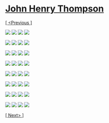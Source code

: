 # [John Henry Thompson](../README.md)

[[ <Previous ]](../README.md)

[![](media/2018-10-05/DICE-pixel-tower-thumb.jpg)](posts/2018-10-05-2.md) [![](../media/2018-10-05/DICE-pixel-tower-1-thumb.jpg)](../posts/2018-10-05-3.md) [![](../media/2018-10-04/HDMI-glitch-thumb.jpg)](../posts/2018-10-04-1.md) [![](../media/2018-10-03/DICE-pixel-facial-thumb.jpg)](../posts/2018-10-03-1.md)

[![](../media/2018-10-02/DICE-i-see-the-light-thumb.jpg)](../posts/2018-10-02-1.md) [![](../media/2018-10-02/DICE-full-spectrum-thumb.jpg)](../posts/2018-10-02-2.md) [![](../media/2018-09-29/DICE-pixel-mask-thumb.jpg)](../posts/2018-09-29-1.md) [![](../media/2018-09-29/I-was-given-a-sign-thumb.jpg)](../posts/2018-09-29-2.md)

[![](../media/2018-09-28/DICE-0-rgb-box-random-thumb.jpg)](../posts/2018-09-28-1.md) [![](../media/2018-09-28/DICE-man-in-pixel-mask-thumb.jpg)](../posts/2018-09-28-2.md) [![](../media/2018-09-28/DICE-harsh-reality-thumb.jpg)](../posts/2018-09-28-3.md) [![](../media/2018-09-28/DICE-harsh-reality-1-thumb.jpg)](../posts/2018-09-28-4.md)

[![](../media/2018-09-28/DICE-face-plant-thumb.jpg)](../posts/2018-09-28-5.md) [![](../media/2018-09-28/Mr-Mrs-thumb.jpg)](../posts/2018-09-28-6.md) [![](../media/2018-09-27/media-46-thumb.jpg)](../posts/2018-09-27-1.md) [![](../media/2018-09-27/DICE-pixel-riot-thumb.jpg)](../posts/2018-09-27-2.md)

[![](../media/2018-09-23/DICE-random-walk-heal-me-my-beloved-thumb.jpg)](../posts/2018-09-23-1.md) [![](../media/2018-09-23/DICE-pixel-revolt-thumb.jpg)](../posts/2018-09-23-2.md) [![](../media/2018-09-23/DICE-random-walker-thumb.jpg)](../posts/2018-09-23-3.md) [![](../media/2018-09-23/DICE-Random-walk-Double-V-thumb.jpg)](../posts/2018-09-23-4.md)

[![](../media/2018-09-23/Dark-power-3-thumb.jpg)](../posts/2018-09-23-5.md) [![](../media/2018-09-23/Dark-power-2-thumb.jpg)](../posts/2018-09-23-6.md) [![](../media/2018-09-23/Dark-power-thumb.jpg)](../posts/2018-09-23-7.md) [![](../media/2018-09-20/Malcolm-in-3-phases-thumb.jpg)](../posts/2018-09-20-1.md)

[![](../media/2018-09-19/12-years-enslaved-thumb.jpg)](../posts/2018-09-19-1.md) [![](../media/2018-09-17/DICE-Lab-Ardmore-thumb.jpg)](../posts/2018-09-17-1.md) [![](../media/2018-09-16/DICE-the-struggle-thumb.jpg)](../posts/2018-09-16-1.md) [![](../media/2018-09-16/DICE-the-struggle-1-thumb.jpg)](../posts/2018-09-16-2.md)

[![](../media/2018-09-16/DICE-the-struggle-2-thumb.jpg)](../posts/2018-09-16-3.md) [![](../media/2018-09-16/Tears-in-Ardmore-Suburban-Square-thumb.jpg)](../posts/2018-09-16-4.md) [![](../media/2018-09-12/DICE-Stream-of-consciousness-thumb.jpg)](../posts/2018-09-12-1.md) [![](../media/2018-09-12/DICE-detects-dark-energry-vibrations-darkenergy-thumb.jpg)](../posts/2018-09-12-2.md)

[[ Next> ]](2018-03-03-1.md)